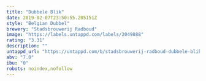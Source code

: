 ```yaml
---
title: "Dubbele Blik"
date: 2019-02-07T23:50:55.205151Z
style: "Belgian Dubbel"
brewery: "Stadsbrouwerij Radboud"
image: "https://labels.untappd.com/labels/2049888"
rating: "3.31"
description: ""
untappd_url: "https://untappd.com/b/stadsbrouwerij-radboud-dubbele-blik/2049888"
abv: "7.0"
ibu: "0"
robots: noindex,nofollow
---
```

